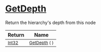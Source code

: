 # [GetDepth](./HierarchyElement-100664013.md)

Return the hierarchy's depth from this node

| Return | Name | 
| --- | --- | 
| <sub>[Int32](https://docs.microsoft.com/en-us/dotnet/api/System.Int32)</sub>| <sub>[GetDepth](./HierarchyElement-100664013.md) (  )</sub>| <br>



